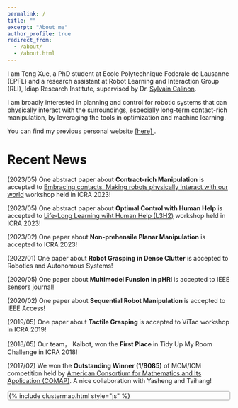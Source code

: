 ```yaml
---
permalink: /
title: ""
excerpt: "About me"
author_profile: true
redirect_from:
  - /about/
  - /about.html
---
```

I am Teng Xue, a PhD student at Ecole Polytechnique Federale de Lausanne (EPFL) and a research assistant at Robot Learning and Interaction Group (RLI), Idiap Research Institute, supervised by Dr. [Sylvain Calinon](https://calinon.ch/). 

I am broadly interested in planning and control for robotic systems that can physically interact with the surroundings, especially long-term contact-rich manipulation, by leveraging the tools in optimization and machine learning.

You can find my previous personal website <a href="https://xueteng.weebly.com/"> [here] </a>.

Recent News
======
<p>(2023/05) One abstract paper about <strong>Contract-rich Manipulation</strong> is accepted to <a href="https://sites.google.com/view/icra2023embracingcontacts/home?authuser=0"> Embracing contacts. Making robots physically interact with our world</a> workshop held in ICRA 2023!</p>

<p>(2023/05) One abstract paper about <strong>Optimal Control with Human Help</strong> is accepted to <a href="https://life-long-learning-with-human-help-l3h2.github.io/"> Life-Long Learning wiht Human Help (L3H2)</a> workshop held in ICRA 2023!</p>

<p>(2023/02) One paper about <strong>Non-prehensile Planar Manipulation</strong> is accepted to ICRA 2023!</p>

<p>(2022/01) One paper about <strong> Robot Grasping in Dense Clutter</strong> is accepted to Robotics and Autonomous Systems!</p>

<p>(2020/05) One paper about <strong> Multimodel Funsion in pHRI </strong> is accepted to IEEE sensors journal!</p>

<p>(2020/02) One paper about <strong> Sequential Robot Manipulation </strong> is accepted to IEEE Access!</p>

<p>(2019/05) One paper about <strong> Tactile Grasping </strong> is accepted to ViTac workshop in ICRA 2019!</p>

<p>(2018/05) Our team， Kaibot, won the <strong> First Place </strong> in Tidy Up My Room Challenge in ICRA 2018! </p>

<p>(2017/02) We won the <strong> Outstanding Winner (1/8085)</strong> of MCM/ICM competition held by <a href="https://www.comap.com/contests/mcm-icm"> American Consortium for Mathematics and Its Application (COMAP)</a>. A nice collaboration with Yasheng and Taihang!  </p>

<div class="analytics"  style="border: solid lightgrey; border-radius: 5px;">
{% include clustermap.html style="js" %}
</div>


<!-- <h2> News </h2>

<p> <strong> 2021/02 </strong> <br>
New dataset for object detection in agriculture. Title: Lincolnbeet. <a href="https://github.com/LAR/lincolnbeet_dataset"> [DATASET PAGE] </a> </p>

<p> <strong> 2021/09 </strong> <br>
New paper updated to arXiv and submitted to ICRA 2022. Towards practical object detection for weed spraying in precision agriculture. <a href="https://arxiv.org/abs/2109.11048"> [PDF] </a> </p>

<p> <strong> 2021/09 </strong> <br>
New dataset for anomaly detection. Title: Riseholme 2021. <a href="https://github.com/ctyeong/Riseholme-2021"> [DATASET PAGE] </a> </p>

<p> <strong> 2021/09 </strong> <br>
New paper updated to arXiv and submitted to ICRA 2022. Self-supervised Representation Learning for Reliable Robotic Monitoring of Fruit Anomalies. <a href="https://arxiv.org/abs/2109.10135"> [PDF] </a> <a href="https://github.com/ctyeong/Riseholme-2021"> [CODE] </a> </p>

<p> <strong> 2021/05 </strong> <br>
Paper accepted at UK-RAS 2022 "Robotics at Home". Title: The need for speed: How 5G communication can support AI in the field. <a href="https://www.researchgate.net/profile/Adrian-Salazar-Gomez/publication/352357727_The_need_for_speed_How_5G_communication_can_support_AI_in_the_field/links/60c506a64585157774d22d77/The-need-for-speed-How-5G-communication-can-support-AI-in-the-field.pdf"> [PDF] </a> </p>

<p> <strong> 2021/02 </strong> <br>
Paper accepted at Journal: IEEE Robotics and Automation Letters (RA-L). Title: Deep  Regression  versus  Detection  for  Counting  in  Robotic  Phenotyping. <a href="https://ieeexplore.ieee.org/document/9364677"> [PDF] </a> <a href="https://github.com/adrianxsalazar/Deep_Regression_vs_Detection_for_Counting_in_Robotic_Phenotyping"> [CODE] </a> </p>

<p> <strong> 2020/09 </strong> <br>
I will attend to the  <a href="http://gpss.cc/gpss20/"> University of Sheffield summer school in Gaussian Processes and Uncertainty Quantification </a> </p>

<p> <strong> 2020/08 </strong> <br>
I am excited to announce that I will attend to the  <a href="https://www.oxfordml.school/"> University of Oxford summer school in machine learning </a> </p>

<p> <strong> 2020/07 </strong> <br>
Gave a workshop on Anomaly detection in Computer Vision at the <a href="https://sfperception2020.blogs.lincoln.ac.uk/"> University of Lincoln </a>  </p>

<p> <strong> 2020/03 </strong> <br>
Started as a Research assistant in Machine learning and robotic perception at the University of Lincoln </p>

<p> <strong> 2020/01 </strong> <br>
Started as a Teaching assistant at King's College London </p>

</div>
 -->